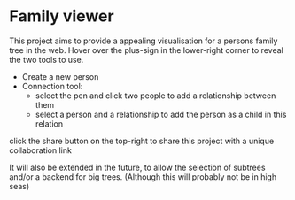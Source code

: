 # Family viewer

This project aims to provide a appealing visualisation for a persons family tree in the web.
Hover over the plus-sign in the lower-right corner to reveal the two tools to use.
- Create a new person
- Connection tool:
  - select the pen and click two people to add a relationship between them
  - select a person and a relationship to add the person as a child in this relation

click the share button on the top-right to share this project with a unique collaboration link
  
It will also be extended in the future, to allow the selection of subtrees and/or a backend for big trees. (Although this will probably not be in high seas)
